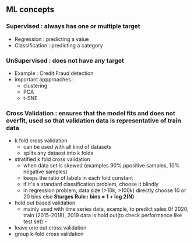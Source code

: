 ## ML concepts

### Supervised : always has one or multiple target
- Regression : predicting a value
- Classification : predicting a category

### UnSupervised : does not have any target
- Example : Credit Fraud detection 
- important appproaches :
  - clustering
  - PCA
  - t-SNE

### Cross Validation : ensures that the model fits and does not overfit, used so that validation data is representative of train data
- k fold cross validation
  - can be used with all kind of datasets
  - splits any dataest into k folds
- stratified k fold cross validation
  - when data set is skewed (examples 90% ppositive samples, 10% negative samples)
  - keeps the ratio of labels in each fold constant
  - if it's a standard classification problem, choose it blindly
  - in regression problem, data size (>10k, >100k) directly choose 10 or 20 bins else **Sturges Rule : bins = 1 + log 2(N)**
- hold out based validation
  - mainly used with time series data, example, to predict sales 0f 2020, train (2015-2018), 2019 data is hold out(to check performance like test set)
		- 
- leave one out cross validation
- group k-fold cross validation
	

